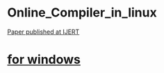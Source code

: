 # Online_Compiler_in_linux
[Paper published at IJERT](https://www.ijert.org/research/competitive-coding-website-IJERTV10IS040230.pdf)
# [for windows](https://github.com/dipak122/Online_Compiler)
